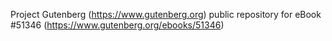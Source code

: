 Project Gutenberg (https://www.gutenberg.org) public repository for
eBook #51346 (https://www.gutenberg.org/ebooks/51346)
